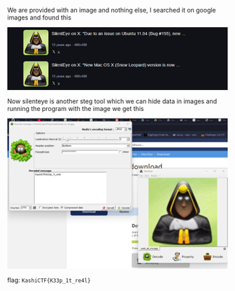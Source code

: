 
We are provided with an image and nothing else, I searched it on google images and found this

![](attachments/Pasted%20image%2020250224232248.png)

Now silenteye is another steg tool which we can hide data in images and running the program with the image we get this

![](attachments/Pasted%20image%2020250224232511.png)

flag: `KashiCTF{K33p_1t_re4l}`

